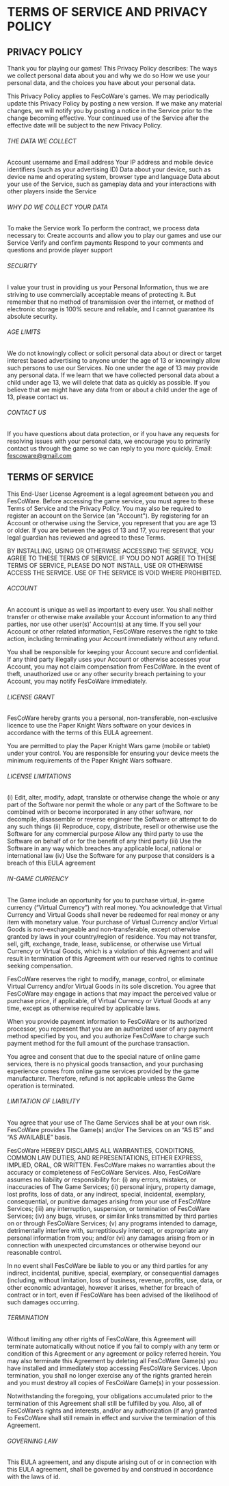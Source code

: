 
# TERMS OF SERVICE AND PRIVACY POLICY


## PRIVACY POLICY

Thank you for playing our games! This Privacy Policy describes:
The ways we collect personal data about you and why we do so
How we use your personal data, and the choices you have about your personal data.

This Privacy Policy applies to FesCoWare's games. We may periodically update this Privacy Policy by posting a new version. 
If we make any material changes, we will notify you by posting a notice in the Service prior to the change becoming effective. 
Your continued use of the Service after the effective date will be subject to the new Privacy Policy.


###### THE DATA WE COLLECT

Account username and Email address
Your IP address and mobile device identifiers (such as your advertising ID)
Data about your device, such as device name and operating system, browser type and language
Data about your use of the Service, such as gameplay data and your interactions with other players inside the Service


###### WHY DO WE COLLECT YOUR DATA

To make the Service work
To perform the contract, we process data necessary to:
Create accounts and allow you to play our games and use our Service
Verify and confirm payments
Respond to your comments and questions and provide player support


###### SECURITY

I value your trust in providing us your Personal Information, thus we are striving to use commercially acceptable means of protecting it. But remember that no method of transmission over the internet, or method of electronic storage is 100% secure and reliable, and I cannot guarantee its absolute security.


###### AGE LIMITS

We do not knowingly collect or solicit personal data about or direct or target interest based advertising to anyone under the age of 13 or knowingly allow such persons to use our Services. No one under the age of 13 may provide any personal data. If we learn that we have collected personal data about a child under age 13, we will delete that data as quickly as possible. If you believe that we might have any data from or about a child under the age of 13, please contact us.


###### CONTACT US

If you have questions about data protection, or if you have any requests for resolving issues with your personal data, we encourage you to primarily contact us through the game so we can reply to you more quickly.
Email: fescoware@gmail.com




## TERMS OF SERVICE


This End-User License Agreement is a legal agreement between you and FesCoWare.
Before accessing the game service, you must agree to these Terms of Service and the Privacy Policy. You may also be required to register an account on the Service (an "Account"). By registering for an Account or otherwise using the Service, you represent that you are age 13 or older. If you are between the ages of 13 and 17, you represent that your legal guardian has reviewed and agreed to these Terms. 

BY INSTALLING, USING OR OTHERWISE ACCESSING THE SERVICE, YOU AGREE TO THESE TERMS OF SERVICE. IF YOU DO NOT AGREE TO THESE TERMS OF SERVICE, PLEASE DO NOT INSTALL, USE OR OTHERWISE ACCESS THE SERVICE. USE OF THE SERVICE IS VOID WHERE PROHIBITED.


###### ACCOUNT

An account is unique as well as important to every user. 
You shall neither transfer or otherwise make available your Account information to any third parties, nor use other user(s)’ Account(s) at any time. 
If you sell your Account or other related information, FesCoWare reserves the right to take action, including terminating your Account immediately without any refund.

You shall be responsible for keeping your Account secure and confidential. If any third party illegally uses your Account or otherwise accesses your Account, you may not claim compensation from FesCoWare. In the event of theft, unauthorized use or any other security breach pertaining to your Account, you may notify FesCoWare immediately.


###### LICENSE GRANT

FesCoWare hereby grants you a personal, non-transferable, non-exclusive licence to use the Paper Knight Wars software on your devices in accordance with the terms of this EULA agreement.

You are permitted to play the Paper Knight Wars game (mobile or tablet) under your control. You are responsible for ensuring your device meets the minimum requirements of the Paper Knight Wars software.


###### LICENSE LIMITATIONS

(i) Edit, alter, modify, adapt, translate or otherwise change the whole or any part of the Software nor permit the whole or any part of the Software to be combined with or become incorporated in any other software, nor decompile, disassemble or reverse engineer the Software or attempt to do any such things
(ii) Reproduce, copy, distribute, resell or otherwise use the Software for any commercial purpose
Allow any third party to use the Software on behalf of or for the benefit of any third party
(iii) Use the Software in any way which breaches any applicable local, national or international law
(iv) Use the Software for any purpose that considers is a breach of this EULA agreement


###### IN-GAME CURRENCY

The Game include an opportunity for you to purchase virtual, in-game currency (“Virtual Currency”) with real money. 
You acknowledge that Virtual Currency and Virtual Goods shall never be redeemed for real money or any item with monetary value. 
Your purchase of Virtual Currency and/or Virtual Goods is non-exchangeable and non-transferable, except otherwise granted by laws in your country/region of residence. You may not transfer, sell, gift, exchange, trade, lease, sublicense, or otherwise use Virtual Currency or Virtual Goods, which is a violation of this Agreement and will result in termination of this Agreement with our reserved rights to continue seeking compensation.

FesCoWare reserves the right to modify, manage, control, or eliminate Virtual Currency and/or Virtual Goods in its sole discretion. You agree that FesCoWare may engage in actions that may impact the perceived value or purchase price, if applicable, of Virtual Currency or Virtual Goods at any time, except as otherwise required by applicable laws.

When you provide payment information to FesCoWare or its authorized processor, you represent that you are an authorized user of any payment method specified by you, and you authorize FesCoWare to charge such payment method for the full amount of the purchase transaction.

You agree and consent that due to the special nature of online game services, there is no physical goods transaction, and your purchasing experience comes from online game services provided by the game manufacturer. Therefore, refund is not applicable unless the Game operation is terminated.


###### LIMITATION OF LIABILITY

You agree that your use of The Game Services shall be at your own risk. FesCoWare provides The Game(s) and/or The Services on an “AS IS” and “AS AVAILABLE” basis. 

FesCoWare HEREBY DISCLAIMS ALL WARRANTIES, CONDITIONS, COMMON LAW DUTIES, AND REPRESENTATIONS, EITHER EXPRESS, IMPLIED, ORAL, OR WRITTEN. FesCoWare makes no warranties about the accuracy or completeness of FesCoWare Services. Also, FesCoWare assumes no liability or responsibility for: 
(i) any errors, mistakes, or inaccuracies of The Game Services; 
(ii) personal injury, property damage, lost profits, loss of data, or any indirect, special, incidental, exemplary, consequential, or punitive damages arising from your use of FesCoWare Services; 
(iii) any interruption, suspension, or termination of FesCoWare Services; 
(iv) any bugs, viruses, or similar links transmitted by third parties on or through FesCoWare Services; 
(v) any programs intended to damage, detrimentally interfere with, surreptitiously intercept, or expropriate any personal information from you; and/or (vi) any damages arising from or in connection with unexpected circumstances or otherwise beyond our reasonable control.

In no event shall FesCoWare be liable to you or any third parties for any indirect, incidental, punitive, special, exemplary, or consequential damages (including, without limitation, loss of business, revenue, profits, use, data, or other economic advantage), however it arises, whether for breach of contract or in tort, even if FesCoWare has been advised of the likelihood of such damages occurring.


###### TERMINATION

Without limiting any other rights of FesCoWare, this Agreement will terminate automatically without notice if you fail to comply with any term or condition of this Agreement or any agreement or policy referred herein. You may also terminate this Agreement by deleting all FesCoWare Game(s) you have installed and immediately stop accessing FesCoWare Services. Upon termination, you shall no longer exercise any of the rights granted herein and you must destroy all copies of FesCoWare Game(s) in your possession.

Notwithstanding the foregoing, your obligations accumulated prior to the termination of this Agreement shall still be fulfilled by you. Also, all of FesCoWare’s rights and interests, and/or any authorization (if any) granted to FesCoWare shall still remain in effect and survive the termination of this Agreement.

###### GOVERNING LAW

This EULA agreement, and any dispute arising out of or in connection with this EULA agreement, shall be governed by and construed in accordance with the laws of id.

